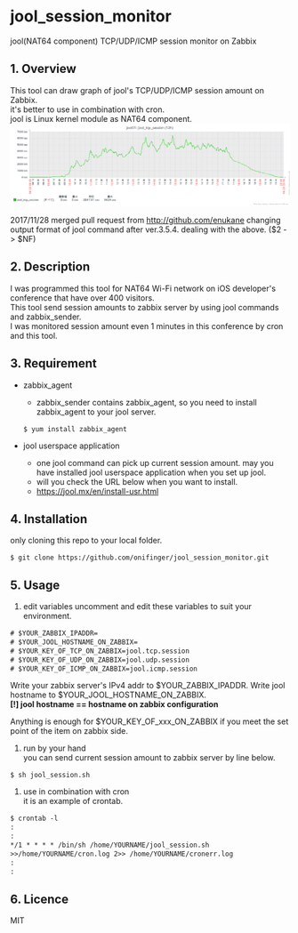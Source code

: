 # jool_session_monitor
jool(NAT64 component) TCP/UDP/ICMP session monitor on Zabbix

## 1. Overview
This tool can draw graph of jool's TCP/UDP/ICMP session amount on Zabbix.  
it's better to use in combination with cron.  
jool is Linux kernel module as NAT64 component.
![jool_tcp_session](https://github.com/onifinger/images/blob/master/tcp_session.png)

2017/11/28 merged pull request from http://github.com/enukane
changing output format of jool command after ver.3.5.4.
dealing with the above. ($2 -> $NF)

## 2. Description
I was programmed this tool for NAT64 Wi-Fi network on iOS developer's conference that have over 400 visitors.  
This tool send session amounts to zabbix server by using jool commands and zabbix_sender.  
I was monitored session amount even 1 minutes in this conference by cron and this tool.

## 3. Requirement
+ zabbix_agent
  - zabbix_sender contains zabbix_agent, so you need to install zabbix_agent to your jool server.

  ```
  $ yum install zabbix_agent
  ```

+ jool userspace application
  - one jool command can pick up current session amount. may you have installed jool userspace application when you set up jool.
  - will you check the URL below when you want to install.
  - https://jool.mx/en/install-usr.html

## 4. Installation
only cloning this repo to your local folder.

```:bash
$ git clone https://github.com/onifinger/jool_session_monitor.git
```

## 5. Usage
1. edit variables
  uncomment and edit these variables to suit your environment.

  ```
  # $YOUR_ZABBIX_IPADDR=
  # $YOUR_JOOL_HOSTNAME_ON_ZABBIX=
  # $YOUR_KEY_OF_TCP_ON_ZABBIX=jool.tcp.session
  # $YOUR_KEY_OF_UDP_ON_ZABBIX=jool.udp.session
  # $YOUR_KEY_OF_ICMP_ON_ZABBIX=jool.icmp.session
  ```

  Write your zabbix server's IPv4 addr to $YOUR_ZABBIX_IPADDR.
  Write jool hostname to $YOUR_JOOL_HOSTNAME_ON_ZABBIX.  
  **[!] jool hostname == hostname on zabbix configuration**  

  Anything is enough for $YOUR_KEY_OF_xxx_ON_ZABBIX if you meet the set point of the item on zabbix side.

1. run by your hand  
  you can send current session amount to zabbix server by line below.

  ```
  $ sh jool_session.sh
  ```

1. use in combination with cron  
  it is an example of crontab.

  ```
  $ crontab -l
  :
  :
  */1 * * * * /bin/sh /home/YOURNAME/jool_session.sh >>/home/YOURNAME/cron.log 2>> /home/YOURNAME/cronerr.log
  :
  :
  ```

## 6. Licence
MIT

